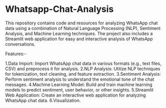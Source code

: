 # Whatsapp-Chat-Analysis
This repository contains code and resources for analyzing WhatsApp chat data using a combination of Natural Language Processing (NLP), Sentiment Analysis, and Machine Learning techniques. The project also includes a Streamlit web application for easy and interactive analysis of WhatsApp conversations.

Features:-

1.Data Import: Import WhatsApp chat data in various formats (e.g., text files, CSV) and preprocess it for analysis.
2.NLP Analysis: Utilize NLP techniques for tokenization, text cleaning, and feature extraction.
3.Sentiment Analysis: Perform sentiment analysis to understand the emotional tone of the chat messages.
4.Machine Learning Model: Build and train machine learning models to predict sentiment, user behavior, or other insights.
5.Streamlit Web Application: Create an interactive web application for analyzing WhatsApp chat data.
6.Visualization.
